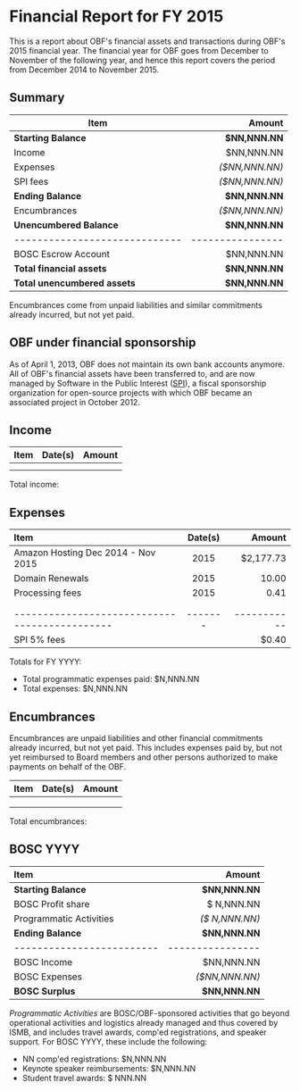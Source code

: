 # Financial Report for FY 2015

This is a report about OBF's financial assets and transactions during OBF's 2015 financial year. The financial year for OBF goes from December to November of the following year, and hence this report covers the period from December 2014 to November 2015.

## Summary

| Item                        | Amount         |
|-----------------------------|---------------:|
| **Starting Balance**        | **$NN,NNN.NN** |
| Income                      |   $NN,NNN.NN   |
| Expenses                    | _($NN,NNN.NN)_ |
| SPI fees                    | _($NN,NNN.NN)_ |
| **Ending Balance**          | **$NN,NNN.NN** |
| Encumbrances                | _($NN,NNN.NN)_ |
|**Unencumbered Balance**     | **$NN,NNN.NN** |
|-----------------------------|----------------|
| BOSC Escrow Account         |   $NN,NNN.NN   |
|**Total financial assets**   | **$NN,NNN.NN** |
|**Total unencumbered assets**| **$NN,NNN.NN** |

Encumbrances come from unpaid liabilities and similar commitments already incurred, but not yet paid.

## OBF under financial sponsorship

As of April 1, 2013, OBF does not maintain its own bank accounts anymore. All of OBF's financial assets have been transferred to, and are now managed by Software in the Public Interest ([SPI]), a fiscal sponsorship organization for open-source projects with which OBF became an associated project in October 2012.

## Income

| Item                                        |Date(s)|   Amount  |
|:--------------------------------------------|:-----:|----------:|
|        |   |   |
|        |   |   |

Total income:

## Expenses

| Item                                        |Date(s)|   Amount  |
|:--------------------------------------------|:-----:|----------:|
| Amazon Hosting Dec 2014 - Nov 2015          | 2015  | $2,177.73 |
| Domain Renewals                             | 2015  |     10.00 |
| Processing fees                             | 2015  |      0.41 |
|        |   |   |
|        |   |   |
|---------------------------------------------|-------|-----------|
| SPI 5% fees                                 |       |     $0.40 |

Totals for FY YYYY:
+ Total programmatic expenses paid:            $N,NNN.NN
+ Total expenses:                              $N,NNN.NN

## Encumbrances

Encumbrances are unpaid liabilities and other financial commitments already incurred, but not yet paid. This includes expenses paid by, but not yet reimbursed to Board members and other persons authorized to make payments on behalf of the OBF.

| Item                           |     Date(s)       |   Amount  |
|:-------------------------------|:-----------------:|----------:|
|        |   |   |
|        |   |   |
|        |   |   |

Total encumbrances:

## BOSC YYYY

| Item                    | Amount         |
|:------------------------|---------------:|
| **Starting Balance**    | **$NN,NNN.NN** |
| BOSC Profit share       |   $ N,NNN.NN   |
| Programmatic Activities | _($ N,NNN.NN)_ |
| **Ending Balance**      | **$NN,NNN.NN** |
|-------------------------|----------------|
| BOSC Income             |   $NN,NNN.NN   |
| BOSC Expenses           | _($NN,NNN.NN)_ |
| **BOSC Surplus**        | **$NN,NNN.NN** |

_Programmatic Activities_ are BOSC/OBF-sponsored activities that go beyond operational activities and logistics already managed and thus covered by ISMB, and includes travel awards, comp'ed registrations, and speaker support. For BOSC YYYY, these include the following:

- NN comp'ed registrations:       $N,NNN.NN
- Keynote speaker reimbursements: $N,NNN.NN
- Student travel awards:          $  NNN.NN

[SPI]: http://spi-inc.org
